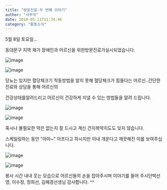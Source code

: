 ```yaml
---
title: "방문진료-두 번째 이야기"
author: "사무국"
date: 2010-05-11T11:34:46
category: "활동소식"
---
```


5월 8일 토요일...

동대문구 지역 재가 장애인과 어르신을 위한방문진료가실시되었습니다.

![image](/files/attach/images/2318/386/002/5ecf57f41eed92fd7d47dc59ef77f9dc.)

![image](/files/attach/images/2318/386/002/540c4572ac9f304e90df3e1efe73e7ab.)

당뇨는 있지만 혈당체크기 작동방법을 알지 못해 혈당체크가 힘들다는 어르신..간단한 진료와 상담을 통해 어르신의

건강상태를알려드리고 어르신이 건강하게 지낼 수 있는 방법들을 알려 드립니다.﻿﻿

![image](/files/attach/images/2318/386/002/d1c79de6eee5ab7b73226021f1b9b8e4.)

![image](/files/attach/images/2318/386/002/492a4126cf7d6986c3f29ec5bcbb3fb1.)

혹시나 불필요한 약은 없는지 잘 드시고 계신 건지복약지도도 잊지 않습니다.

스케일링하는 동안 \"아아~\" 아프다고 하시지만 이내 개운다고 깨끗해진 이를 보여주십니다.

![image](/files/attach/images/2318/386/002/49847ae6889bf768e6543cdfa9cd5c5b.)

![image](/files/attach/images/2318/386/002/48d584e9362d7ae81fac0aec600a9143.)

봉사 시간 내내 웃는 모습으로 어르신들의 손을 잡아주시며 이야기를 들어 주시던박선영, 이수정, 정희선, 김혜경선생님 감사합니다. ^^

